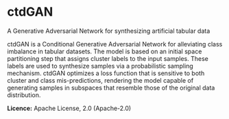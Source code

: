 # ctdGAN
A Generative Adversarial Network for synthesizing artificial tabular data


ctdGAN is a Conditional Generative Adversarial Network for alleviating class imbalance in tabular datasets. The model is based on an initial space partitioning step that assigns cluster labels to the input samples.
These labels are used to synthesize samples via a probabilistic sampling mechanism. ctdGAN optimizes a loss function that is sensitive to both cluster and class mis-predictions, rendering the model capable of
generating samples in subspaces that resemble those of the original data distribution.

**Licence:** Apache License, 2.0 (Apache-2.0)
